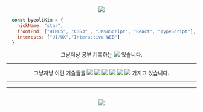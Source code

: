 <div align="center">
<img src="https://capsule-render.vercel.app/api?&type=waving&color=000000&height=260&section=header&text=💫star%20log.&fontSize=110&animation=fadeIn&fontAlignY=45&fontColor=ffffff" />
</div>

``` javascript
  const byeoliKim = {
    nickName: "star",
    frontEnd: ["HTML5", "CSS3" , "JavaScript", "React", "TypeScript"],
    interests: ["UI/UX","Interactive WEB"]
  }
```

<div align="center">
  
  

  그냥저냥 공부 기록하는 <a href="https://dev-star.tistory.com/"><img src="https://img.shields.io/badge/Blog-000000?style=flat-square&logo=Tistory&logoColor=white"></a> 있습니다.
  
  <hr>
  
  <div>
    그냥저냥 이런 기술들을
    <img src="https://img.shields.io/badge/React-61DAFB?style=flat-square&logo=react&logoColor=white">
    <img src="https://img.shields.io/badge/JavaScript-F7DF1E?style=flat-square&logo=javascript&logoColor=white">
    <img src="https://img.shields.io/badge/TypeScript-3178C6?style=flat-square&logo=TypeScript&logoColor=white">
    <img src="https://img.shields.io/badge/HTML5-E34F26?style=flat-square&logo=html5&logoColor=white">
    <img src="https://img.shields.io/badge/CSS3-1572B6?style=flat-square&logo=css3&logoColor=white">
    <img src="https://img.shields.io/badge/Next.js-000000?style=flat-square&logo=Next.js&logoColor=white">
    가지고 있습니다.
  </div>
  
  <hr>
  
   <hr>
   
  </div>
    
</div>
<br/>
  

  
<div align="center">
<img src="https://capsule-render.vercel.app/api?type=waving&color=000000&height=100&section=footer" />
</div>
  
